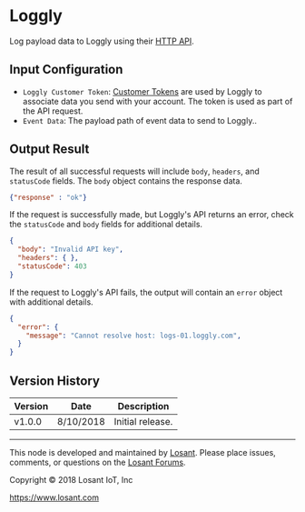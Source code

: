 # Loggly
Log payload data to Loggly using their [HTTP API](https://www.loggly.com/docs/http-endpoint/).

## Input Configuration
* `Loggly Customer Token`: [Customer Tokens](http://loggly.com/docs/customer-token-authentication-token/) are used by Loggly to associate data you send with your account. The token is used as part of the API request.
* `Event Data`: The payload path of event data to send to Loggly..

## Output Result
The result of all successful requests will include `body`, `headers`, and `statusCode` fields. The `body` object contains the response data.

```json
{"response" : "ok"}
```

If the request is successfully made, but Loggly's API returns an error, check the `statusCode` and `body` fields for additional details.

```json
{
  "body": "Invalid API key",
  "headers": { },
  "statusCode": 403
}
```

If the request to Loggly's API fails, the output will contain an `error` object with additional details.

```json
{
  "error": {
    "message": "Cannot resolve host: logs-01.loggly.com",
  }
} 
```

## Version History

| Version | Date | Description |
| ------- | -------- | ---------------- |
| v1.0.0  | 8/10/2018 | Initial release. |

---

This node is developed and maintained by [Losant](https://www.losant.com). Please place issues, comments, or questions on the [Losant Forums](https://forums.losant.com).

Copyright © 2018 Losant IoT, Inc

https://www.losant.com

